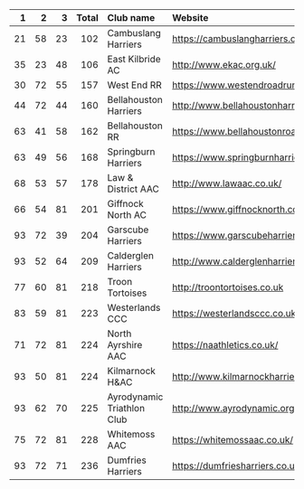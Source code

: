 |   1 |   2 |   3 |   Total | Club name                  | Website                                    |
|----:|----:|----:|--------:|:---------------------------|:-------------------------------------------|
|  21 |  58 |  23 |     102 | Cambuslang Harriers        | https://cambuslangharriers.org/            |
|  35 |  23 |  48 |     106 | East Kilbride AC           | http://www.ekac.org.uk/                    |
|  30 |  72 |  55 |     157 | West End RR                | https://www.westendroadrunners.co.uk/      |
|  44 |  72 |  44 |     160 | Bellahouston Harriers      | http://www.bellahoustonharriers.co.uk/     |
|  63 |  41 |  58 |     162 | Bellahouston RR            | https://www.bellahoustonroadrunners.co.uk/ |
|  63 |  49 |  56 |     168 | Springburn Harriers        | https://www.springburnharriers.co.uk/      |
|  68 |  53 |  57 |     178 | Law & District AAC         | http://www.lawaac.co.uk/                   |
|  66 |  54 |  81 |     201 | Giffnock North AC          | https://www.giffnocknorth.co.uk/           |
|  93 |  72 |  39 |     204 | Garscube Harriers          | https://www.garscubeharriers.org.uk/       |
|  93 |  52 |  64 |     209 | Calderglen Harriers        | http://www.calderglenharriers.org.uk/      |
|  77 |  60 |  81 |     218 | Troon Tortoises            | http://troontortoises.co.uk                |
|  83 |  59 |  81 |     223 | Westerlands CCC            | https://westerlandsccc.co.uk/              |
|  71 |  72 |  81 |     224 | North Ayrshire AAC         | https://naathletics.co.uk/                 |
|  93 |  50 |  81 |     224 | Kilmarnock H&AC            | http://www.kilmarnockharriers.com/         |
|  93 |  62 |  70 |     225 | Ayrodynamic Triathlon Club | http://www.ayrodynamic.org.uk/             |
|  75 |  72 |  81 |     228 | Whitemoss AAC              | https://whitemossaac.co.uk/                |
|  93 |  72 |  71 |     236 | Dumfries Harriers          | https://dumfriesharriers.co.uk/            |